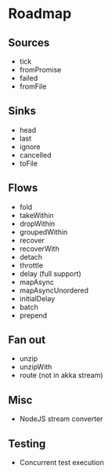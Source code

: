 
# Roadmap

## Sources

 * tick
 * fromPromise
 * failed
 * fromFile
 
## Sinks

 * head
 * last
 * ignore
 * cancelled
 * toFile
 
## Flows
 
 * fold
 * takeWithin
 * dropWithin
 * groupedWithin
 * recover
 * recoverWith
 * detach
 * throttle
 * delay (full support)
 * mapAsync
 * mapAsyncUnordered
 * initialDelay
 * batch
 * prepend
 
## Fan out

 * unzip
 * unzipWith
 * route (not in akka stream)
 
## Misc
 
 * NodeJS stream converter
 
## Testing

 * Concurrent test execution